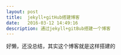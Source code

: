 ```yaml
---
layout: post
title:  jekyll+gitHub搭建博客
date:   2016-03-12 14:49:16
description: 通过jekyll+gitBub搭建一个博客
---
```



好懒，还没总结，其实这个博客就是这样搭建的






